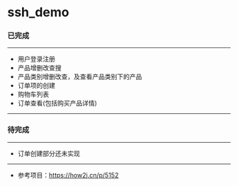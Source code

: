 # ssh_demo
### 已完成
--- 
* 用户登录注册
* 产品增删改查搜
* 产品类别增删改查，及查看产品类别下的产品
* 订单项的创建
* 购物车列表
* 订单查看(包括购买产品详情)
---
### 待完成
---
* 订单创建部分还未实现
---
* 参考项目：https://how2j.cn/p/5152
